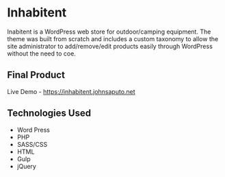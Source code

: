 # Inhabitent

Inabitent is a WordPress web store for outdoor/camping equipment. The theme was built from scratch and includes a custom taxonomy to allow the site administrator to add/remove/edit products easily through WordPress without the need to coe.

## Final Product

Live Demo - https://inhabitent.johnsaputo.net

## Technologies Used

- Word Press
- PHP
- SASS/CSS
- HTML
- Gulp
- jQuery
